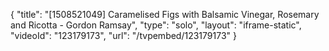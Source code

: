 {
    "title": "[1508521049] Caramelised Figs with Balsamic Vinegar, Rosemary and Ricotta - Gordon Ramsay",
    "type": "solo",
    "layout": "iframe-static",
    "videoId": "123179173",
    "url": "\/tvpembed\/123179173"
}